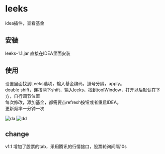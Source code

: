 # leeks
idea插件，查看基金

## 安装  
leeks-1.1.jar 直接在IDEA里面安装  

## 使用  
设置里面找到Leeks选项，输入基金编码，逗号分隔，apply。  
double shift，连按两下shift，输入leeks，找到toolWindow，打开以后默认在下方，自行调节位置  
每次修改，添加基金，都需要点refresh按钮或者重启IDEA。  
更新频率一分钟一次

![da](https://github.com/huage2580/leeks/blob/master/TIM%E6%88%AA%E5%9B%BE20200715180137.jpg)
![dd](https://github.com/huage2580/leeks/blob/master/TIM%E6%88%AA%E5%9B%BE20200715180157.jpg)

## change  
v1.1 增加了股票的tab，采用腾讯的行情接口，股票轮询间隔10s
